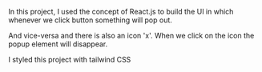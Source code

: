 In this project, I used the concept of React.js to build the UI in which whenever we click button something will pop out.


And vice-versa and there is also an icon 'x'. When we click on the icon the popup element will disappear.


I styled this project with tailwind CSS
